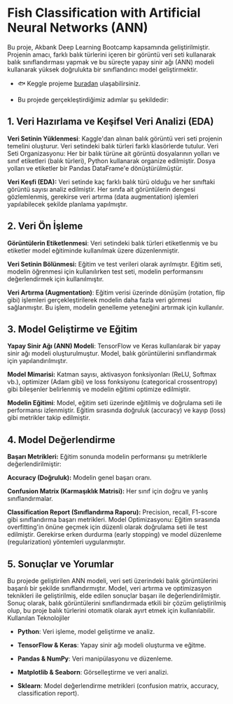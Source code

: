 # Fish Classification with Artificial Neural Networks (ANN)

Bu proje, Akbank Deep Learning Bootcamp kapsamında geliştirilmiştir. Projenin amacı, farklı balık türlerini içeren bir görüntü veri seti kullanarak balık sınıflandırması yapmak ve bu süreçte yapay sinir ağı (ANN) modeli kullanarak yüksek doğrulukta bir sınıflandırıcı model geliştirmektir.

- 🐟 Keggle projeme [buradan]([https://www.kaggle.com/code/canak0/fish-classification](https://www.kaggle.com/code/melikenurotak/fishclassification-with-ann-globalai))
 ulaşabilirsiniz.

- Bu projede gerçekleştirdiğimiz adımlar şu şekildedir:

## 1. Veri Hazırlama ve Keşifsel Veri Analizi (EDA)

**Veri Setinin Yüklenmesi**: Kaggle'dan alınan balık görüntü veri seti projenin temelini oluşturur. Veri setindeki balık türleri farklı klasörlerde tutulur.
Veri Seti Organizasyonu: Her bir balık türüne ait görüntü dosyalarının yolları ve sınıf etiketleri (balık türleri), Python kullanarak organize edilmiştir. Dosya yolları ve etiketler bir Pandas DataFrame'e dönüştürülmüştür.

**Veri Keşfi (EDA):**
Veri setinde kaç farklı balık türü olduğu ve her sınıftaki görüntü sayısı analiz edilmiştir.
Her sınıfa ait görüntülerin dengesi gözlemlenmiş, gerekirse veri artırma (data augmentation) işlemleri yapılabilecek şekilde planlama yapılmıştır.

## 2. Veri Ön İşleme

**Görüntülerin Etiketlenmesi**: Veri setindeki balık türleri etiketlenmiş ve bu etiketler model eğitiminde kullanılmak üzere düzenlenmiştir.

**Veri Setinin Bölünmesi:** Eğitim ve test verileri olarak ayrılmıştır. Eğitim seti, modelin öğrenmesi için kullanılırken test seti, modelin performansını değerlendirmek için kullanılmıştır.

**Veri Artırma (Augmentation)**: Eğitim verisi üzerinde dönüşüm (rotation, flip gibi) işlemleri gerçekleştirilerek modelin daha fazla veri görmesi sağlanmıştır. Bu işlem, modelin genelleme yeteneğini artırmak için kullanılır.

## 3. Model Geliştirme ve Eğitim

**Yapay Sinir Ağı (ANN) Modeli**: TensorFlow ve Keras kullanılarak bir yapay sinir ağı modeli oluşturulmuştur. Model, balık görüntülerini sınıflandırmak için yapılandırılmıştır.

**Model Mimarisi:**
Katman sayısı, aktivasyon fonksiyonları (ReLU, Softmax vb.), optimizer (Adam gibi) ve loss fonksiyonu (categorical crossentropy) gibi bileşenler belirlenmiş ve modelin eğitimi optimize edilmiştir.

**Modelin Eğitimi**: Model, eğitim seti üzerinde eğitilmiş ve doğrulama seti ile performansı izlenmiştir. Eğitim sırasında doğruluk (accuracy) ve kayıp (loss) gibi metrikler takip edilmiştir.

## 4. Model Değerlendirme

**Başarı Metrikleri:** Eğitim sonunda modelin performansı şu metriklerle değerlendirilmiştir:

**Accuracy (Doğruluk):** Modelin genel başarı oranı.

**Confusion Matrix (Karmaşıklık Matrisi):** Her sınıf için doğru ve yanlış sınıflandırmalar.

**Classification Report (Sınıflandırma Raporu):** Precision, recall, F1-score gibi sınıflandırma başarı metrikleri.
Model Optimizasyonu: Eğitim sırasında overfitting'in önüne geçmek için düzenli olarak doğrulama seti ile test edilmiştir. Gerekirse erken durdurma (early stopping) ve model düzenleme (regularization) yöntemleri uygulanmıştır.

## 5. Sonuçlar ve Yorumlar
Bu projede geliştirilen ANN modeli, veri seti üzerindeki balık görüntülerini başarılı bir şekilde sınıflandırmıştır.
Model, veri artırma ve optimizasyon teknikleri ile geliştirilmiş, elde edilen sonuçlar başarı ile değerlendirilmiştir.
Sonuç olarak, balık görüntülerini sınıflandırmada etkili bir çözüm geliştirilmiş olup, bu proje balık türlerini otomatik olarak ayırt etmek için kullanılabilir.
Kullanılan Teknolojiler

- **Python**: Veri işleme, model geliştirme ve analiz.

- **TensorFlow & Keras**: Yapay sinir ağı modeli oluşturma ve eğitme.

- **Pandas & NumPy**: Veri manipülasyonu ve düzenleme.

- **Matplotlib & Seaborn**: Görselleştirme ve veri analizi.

- **Sklearn**: Model değerlendirme metrikleri (confusion matrix, accuracy, classification report).
